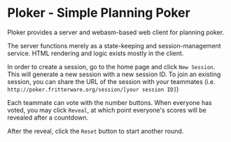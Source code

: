 # Ploker - Simple Planning Poker

Ploker provides a server and webasm-based web client for planning poker.

The server functions merely as a state-keeping and session-management service.
HTML rendering and logic exists mostly in the client.

In order to create a session, go to the home page and click `New Session`. This will generate a new session with a new session ID. To join an existing session, you can share the URL of the session with your teammates (i.e. `http://poker.fritterware.org/session/[your session ID]`)

Each teammate can vote with the number buttons. When everyone has voted, you may click `Reveal`, at which point everyone's scores will be revealed after a countdown.

After the reveal, click the `Reset` button to start another round.

